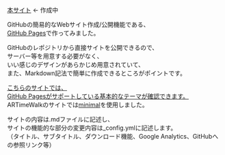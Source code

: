 [本サイト](https://artimewalk.github.io/site/) <- 作成中

GitHubの簡易的なWebサイト作成/公開機能である、  
[GitHub Pages](https://docs.github.com/ja/pages/getting-started-with-github-pages/about-github-pages)で作ってみました。  

GitHubのレポジトリから直接サイトを公開できるので、  
サーバー等を用意する必要がなく、  
いい感じのデザインがあらかじめ用意されていて、  
また、Markdown記法で簡単に作成できるところがポイントです。  

[こちらのサイトでは、  
GitHub Pagesがサポートしている基本的なテーマが確認できます。](https://pages.github.com/themes/)  
ARTimeWalkのサイトでは[minimal](https://github.com/pages-themes/minimal)を使用しました。  

サイトの内容は.mdファイルに記述し、  
サイトの機能的な部分の変更内容は_config.ymlに記述します。  
（タイトル、サブタイトル、ダウンロード機能、Google Analytics、GitHubへの参照リンク等）
